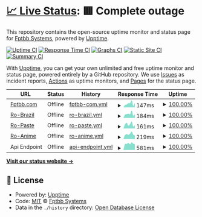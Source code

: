 # [📈 Live Status](https://up.fptbb.com): <!--live status--> **🟥 Complete outage**

This repository contains the open-source uptime monitor and status page for [Fptbb Systems](https://fptbb.com), powered by [Upptime](https://github.com/upptime/upptime).

[![Uptime CI](https://github.com/koj-co/upptime/workflows/Uptime%20CI/badge.svg)](https://github.com/koj-co/upptime/actions?query=workflow%3A%22Uptime+CI%22)
[![Response Time CI](https://github.com/koj-co/upptime/workflows/Response%20Time%20CI/badge.svg)](https://github.com/koj-co/upptime/actions?query=workflow%3A%22Response+Time+CI%22)
[![Graphs CI](https://github.com/koj-co/upptime/workflows/Graphs%20CI/badge.svg)](https://github.com/koj-co/upptime/actions?query=workflow%3A%22Graphs+CI%22)
[![Static Site CI](https://github.com/koj-co/upptime/workflows/Static%20Site%20CI/badge.svg)](https://github.com/koj-co/upptime/actions?query=workflow%3A%22Static+Site+CI%22)
[![Summary CI](https://github.com/koj-co/upptime/workflows/Summary%20CI/badge.svg)](https://github.com/koj-co/upptime/actions?query=workflow%3A%22Summary+CI%22)

With [Upptime](https://upptime.js.org), you can get your own unlimited and free uptime monitor and status page, powered entirely by a GitHub repository. We use [Issues](https://github.com/FptbbSystems/Uptime/issues) as incident reports, [Actions](https://github.com/FptbbSystems/Uptime/actions) as uptime monitors, and [Pages](https://up.fptbb.com) for the status page.

<!--start: status pages-->
<!-- This summary is generated by Upptime (https://github.com/upptime/upptime) -->
<!-- Do not edit this manually, your changes will be overwritten -->
<!-- prettier-ignore -->
| URL | Status | History | Response Time | Uptime |
| --- | ------ | ------- | ------------- | ------ |
| <img alt="" src="https://favicons.githubusercontent.com/fptbb.com" height="13"> [Fptbb.com](https://fptbb.com/tempo) | Offline | [fptbb-com.yml](https://github.com/FptbbSystems/Uptime/commits/HEAD/history/fptbb-com.yml) | <details><summary><img alt="Response time graph" src="./graphs/fptbb-com/response-time-week.png" height="20"> 147ms</summary><br><a href="https://up.fptbb.com/history/fptbb-com"><img alt="Response time 164" src="https://img.shields.io/endpoint?url=https%3A%2F%2Fraw.githubusercontent.com%2FFptbbSystems%2FUptime%2FHEAD%2Fapi%2Ffptbb-com%2Fresponse-time.json"></a><br><a href="https://up.fptbb.com/history/fptbb-com"><img alt="24-hour response time 169" src="https://img.shields.io/endpoint?url=https%3A%2F%2Fraw.githubusercontent.com%2FFptbbSystems%2FUptime%2FHEAD%2Fapi%2Ffptbb-com%2Fresponse-time-day.json"></a><br><a href="https://up.fptbb.com/history/fptbb-com"><img alt="7-day response time 147" src="https://img.shields.io/endpoint?url=https%3A%2F%2Fraw.githubusercontent.com%2FFptbbSystems%2FUptime%2FHEAD%2Fapi%2Ffptbb-com%2Fresponse-time-week.json"></a><br><a href="https://up.fptbb.com/history/fptbb-com"><img alt="30-day response time 145" src="https://img.shields.io/endpoint?url=https%3A%2F%2Fraw.githubusercontent.com%2FFptbbSystems%2FUptime%2FHEAD%2Fapi%2Ffptbb-com%2Fresponse-time-month.json"></a><br><a href="https://up.fptbb.com/history/fptbb-com"><img alt="1-year response time 164" src="https://img.shields.io/endpoint?url=https%3A%2F%2Fraw.githubusercontent.com%2FFptbbSystems%2FUptime%2FHEAD%2Fapi%2Ffptbb-com%2Fresponse-time-year.json"></a></details> | <details><summary><a href="https://up.fptbb.com/history/fptbb-com">100.00%</a></summary><a href="https://up.fptbb.com/history/fptbb-com"><img alt="All-time uptime 100.00%" src="https://img.shields.io/endpoint?url=https%3A%2F%2Fraw.githubusercontent.com%2FFptbbSystems%2FUptime%2FHEAD%2Fapi%2Ffptbb-com%2Fuptime.json"></a><br><a href="https://up.fptbb.com/history/fptbb-com"><img alt="24-hour uptime 100.00%" src="https://img.shields.io/endpoint?url=https%3A%2F%2Fraw.githubusercontent.com%2FFptbbSystems%2FUptime%2FHEAD%2Fapi%2Ffptbb-com%2Fuptime-day.json"></a><br><a href="https://up.fptbb.com/history/fptbb-com"><img alt="7-day uptime 100.00%" src="https://img.shields.io/endpoint?url=https%3A%2F%2Fraw.githubusercontent.com%2FFptbbSystems%2FUptime%2FHEAD%2Fapi%2Ffptbb-com%2Fuptime-week.json"></a><br><a href="https://up.fptbb.com/history/fptbb-com"><img alt="30-day uptime 100.00%" src="https://img.shields.io/endpoint?url=https%3A%2F%2Fraw.githubusercontent.com%2FFptbbSystems%2FUptime%2FHEAD%2Fapi%2Ffptbb-com%2Fuptime-month.json"></a><br><a href="https://up.fptbb.com/history/fptbb-com"><img alt="1-year uptime 100.00%" src="https://img.shields.io/endpoint?url=https%3A%2F%2Fraw.githubusercontent.com%2FFptbbSystems%2FUptime%2FHEAD%2Fapi%2Ffptbb-com%2Fuptime-year.json"></a></details>
| <img alt="" src="https://favicons.githubusercontent.com/robr.page" height="13"> [Ro-Brazil](https://robr.page/tempo) | Offline | [ro-brazil.yml](https://github.com/FptbbSystems/Uptime/commits/HEAD/history/ro-brazil.yml) | <details><summary><img alt="Response time graph" src="./graphs/ro-brazil/response-time-week.png" height="20"> 184ms</summary><br><a href="https://up.fptbb.com/history/ro-brazil"><img alt="Response time 258" src="https://img.shields.io/endpoint?url=https%3A%2F%2Fraw.githubusercontent.com%2FFptbbSystems%2FUptime%2FHEAD%2Fapi%2Fro-brazil%2Fresponse-time.json"></a><br><a href="https://up.fptbb.com/history/ro-brazil"><img alt="24-hour response time 167" src="https://img.shields.io/endpoint?url=https%3A%2F%2Fraw.githubusercontent.com%2FFptbbSystems%2FUptime%2FHEAD%2Fapi%2Fro-brazil%2Fresponse-time-day.json"></a><br><a href="https://up.fptbb.com/history/ro-brazil"><img alt="7-day response time 184" src="https://img.shields.io/endpoint?url=https%3A%2F%2Fraw.githubusercontent.com%2FFptbbSystems%2FUptime%2FHEAD%2Fapi%2Fro-brazil%2Fresponse-time-week.json"></a><br><a href="https://up.fptbb.com/history/ro-brazil"><img alt="30-day response time 194" src="https://img.shields.io/endpoint?url=https%3A%2F%2Fraw.githubusercontent.com%2FFptbbSystems%2FUptime%2FHEAD%2Fapi%2Fro-brazil%2Fresponse-time-month.json"></a><br><a href="https://up.fptbb.com/history/ro-brazil"><img alt="1-year response time 258" src="https://img.shields.io/endpoint?url=https%3A%2F%2Fraw.githubusercontent.com%2FFptbbSystems%2FUptime%2FHEAD%2Fapi%2Fro-brazil%2Fresponse-time-year.json"></a></details> | <details><summary><a href="https://up.fptbb.com/history/ro-brazil">100.00%</a></summary><a href="https://up.fptbb.com/history/ro-brazil"><img alt="All-time uptime 100.00%" src="https://img.shields.io/endpoint?url=https%3A%2F%2Fraw.githubusercontent.com%2FFptbbSystems%2FUptime%2FHEAD%2Fapi%2Fro-brazil%2Fuptime.json"></a><br><a href="https://up.fptbb.com/history/ro-brazil"><img alt="24-hour uptime 100.00%" src="https://img.shields.io/endpoint?url=https%3A%2F%2Fraw.githubusercontent.com%2FFptbbSystems%2FUptime%2FHEAD%2Fapi%2Fro-brazil%2Fuptime-day.json"></a><br><a href="https://up.fptbb.com/history/ro-brazil"><img alt="7-day uptime 100.00%" src="https://img.shields.io/endpoint?url=https%3A%2F%2Fraw.githubusercontent.com%2FFptbbSystems%2FUptime%2FHEAD%2Fapi%2Fro-brazil%2Fuptime-week.json"></a><br><a href="https://up.fptbb.com/history/ro-brazil"><img alt="30-day uptime 100.00%" src="https://img.shields.io/endpoint?url=https%3A%2F%2Fraw.githubusercontent.com%2FFptbbSystems%2FUptime%2FHEAD%2Fapi%2Fro-brazil%2Fuptime-month.json"></a><br><a href="https://up.fptbb.com/history/ro-brazil"><img alt="1-year uptime 100.00%" src="https://img.shields.io/endpoint?url=https%3A%2F%2Fraw.githubusercontent.com%2FFptbbSystems%2FUptime%2FHEAD%2Fapi%2Fro-brazil%2Fuptime-year.json"></a></details>
| <img alt="" src="https://favicons.githubusercontent.com/paste.robr.page" height="13"> [Ro-Paste](https://paste.robr.page) | Offline | [ro-paste.yml](https://github.com/FptbbSystems/Uptime/commits/HEAD/history/ro-paste.yml) | <details><summary><img alt="Response time graph" src="./graphs/ro-paste/response-time-week.png" height="20"> 161ms</summary><br><a href="https://up.fptbb.com/history/ro-paste"><img alt="Response time 190" src="https://img.shields.io/endpoint?url=https%3A%2F%2Fraw.githubusercontent.com%2FFptbbSystems%2FUptime%2FHEAD%2Fapi%2Fro-paste%2Fresponse-time.json"></a><br><a href="https://up.fptbb.com/history/ro-paste"><img alt="24-hour response time 120" src="https://img.shields.io/endpoint?url=https%3A%2F%2Fraw.githubusercontent.com%2FFptbbSystems%2FUptime%2FHEAD%2Fapi%2Fro-paste%2Fresponse-time-day.json"></a><br><a href="https://up.fptbb.com/history/ro-paste"><img alt="7-day response time 161" src="https://img.shields.io/endpoint?url=https%3A%2F%2Fraw.githubusercontent.com%2FFptbbSystems%2FUptime%2FHEAD%2Fapi%2Fro-paste%2Fresponse-time-week.json"></a><br><a href="https://up.fptbb.com/history/ro-paste"><img alt="30-day response time 160" src="https://img.shields.io/endpoint?url=https%3A%2F%2Fraw.githubusercontent.com%2FFptbbSystems%2FUptime%2FHEAD%2Fapi%2Fro-paste%2Fresponse-time-month.json"></a><br><a href="https://up.fptbb.com/history/ro-paste"><img alt="1-year response time 190" src="https://img.shields.io/endpoint?url=https%3A%2F%2Fraw.githubusercontent.com%2FFptbbSystems%2FUptime%2FHEAD%2Fapi%2Fro-paste%2Fresponse-time-year.json"></a></details> | <details><summary><a href="https://up.fptbb.com/history/ro-paste">100.00%</a></summary><a href="https://up.fptbb.com/history/ro-paste"><img alt="All-time uptime 100.00%" src="https://img.shields.io/endpoint?url=https%3A%2F%2Fraw.githubusercontent.com%2FFptbbSystems%2FUptime%2FHEAD%2Fapi%2Fro-paste%2Fuptime.json"></a><br><a href="https://up.fptbb.com/history/ro-paste"><img alt="24-hour uptime 100.00%" src="https://img.shields.io/endpoint?url=https%3A%2F%2Fraw.githubusercontent.com%2FFptbbSystems%2FUptime%2FHEAD%2Fapi%2Fro-paste%2Fuptime-day.json"></a><br><a href="https://up.fptbb.com/history/ro-paste"><img alt="7-day uptime 100.00%" src="https://img.shields.io/endpoint?url=https%3A%2F%2Fraw.githubusercontent.com%2FFptbbSystems%2FUptime%2FHEAD%2Fapi%2Fro-paste%2Fuptime-week.json"></a><br><a href="https://up.fptbb.com/history/ro-paste"><img alt="30-day uptime 100.00%" src="https://img.shields.io/endpoint?url=https%3A%2F%2Fraw.githubusercontent.com%2FFptbbSystems%2FUptime%2FHEAD%2Fapi%2Fro-paste%2Fuptime-month.json"></a><br><a href="https://up.fptbb.com/history/ro-paste"><img alt="1-year uptime 100.00%" src="https://img.shields.io/endpoint?url=https%3A%2F%2Fraw.githubusercontent.com%2FFptbbSystems%2FUptime%2FHEAD%2Fapi%2Fro-paste%2Fuptime-year.json"></a></details>
| <img alt="" src="https://favicons.githubusercontent.com/anime.fptbb.com" height="13"> [Ro-Anime](http://anime.fptbb.com) | Offline | [ro-anime.yml](https://github.com/FptbbSystems/Uptime/commits/HEAD/history/ro-anime.yml) | <details><summary><img alt="Response time graph" src="./graphs/ro-anime/response-time-week.png" height="20"> 219ms</summary><br><a href="https://up.fptbb.com/history/ro-anime"><img alt="Response time 240" src="https://img.shields.io/endpoint?url=https%3A%2F%2Fraw.githubusercontent.com%2FFptbbSystems%2FUptime%2FHEAD%2Fapi%2Fro-anime%2Fresponse-time.json"></a><br><a href="https://up.fptbb.com/history/ro-anime"><img alt="24-hour response time 161" src="https://img.shields.io/endpoint?url=https%3A%2F%2Fraw.githubusercontent.com%2FFptbbSystems%2FUptime%2FHEAD%2Fapi%2Fro-anime%2Fresponse-time-day.json"></a><br><a href="https://up.fptbb.com/history/ro-anime"><img alt="7-day response time 219" src="https://img.shields.io/endpoint?url=https%3A%2F%2Fraw.githubusercontent.com%2FFptbbSystems%2FUptime%2FHEAD%2Fapi%2Fro-anime%2Fresponse-time-week.json"></a><br><a href="https://up.fptbb.com/history/ro-anime"><img alt="30-day response time 212" src="https://img.shields.io/endpoint?url=https%3A%2F%2Fraw.githubusercontent.com%2FFptbbSystems%2FUptime%2FHEAD%2Fapi%2Fro-anime%2Fresponse-time-month.json"></a><br><a href="https://up.fptbb.com/history/ro-anime"><img alt="1-year response time 240" src="https://img.shields.io/endpoint?url=https%3A%2F%2Fraw.githubusercontent.com%2FFptbbSystems%2FUptime%2FHEAD%2Fapi%2Fro-anime%2Fresponse-time-year.json"></a></details> | <details><summary><a href="https://up.fptbb.com/history/ro-anime">100.00%</a></summary><a href="https://up.fptbb.com/history/ro-anime"><img alt="All-time uptime 100.00%" src="https://img.shields.io/endpoint?url=https%3A%2F%2Fraw.githubusercontent.com%2FFptbbSystems%2FUptime%2FHEAD%2Fapi%2Fro-anime%2Fuptime.json"></a><br><a href="https://up.fptbb.com/history/ro-anime"><img alt="24-hour uptime 100.00%" src="https://img.shields.io/endpoint?url=https%3A%2F%2Fraw.githubusercontent.com%2FFptbbSystems%2FUptime%2FHEAD%2Fapi%2Fro-anime%2Fuptime-day.json"></a><br><a href="https://up.fptbb.com/history/ro-anime"><img alt="7-day uptime 100.00%" src="https://img.shields.io/endpoint?url=https%3A%2F%2Fraw.githubusercontent.com%2FFptbbSystems%2FUptime%2FHEAD%2Fapi%2Fro-anime%2Fuptime-week.json"></a><br><a href="https://up.fptbb.com/history/ro-anime"><img alt="30-day uptime 100.00%" src="https://img.shields.io/endpoint?url=https%3A%2F%2Fraw.githubusercontent.com%2FFptbbSystems%2FUptime%2FHEAD%2Fapi%2Fro-anime%2Fuptime-month.json"></a><br><a href="https://up.fptbb.com/history/ro-anime"><img alt="1-year uptime 100.00%" src="https://img.shields.io/endpoint?url=https%3A%2F%2Fraw.githubusercontent.com%2FFptbbSystems%2FUptime%2FHEAD%2Fapi%2Fro-anime%2Fuptime-year.json"></a></details>
| <img alt="" src="https://favicons.githubusercontent.com/null" height="13"> Api Endpoint | Offline | [api-endpoint.yml](https://github.com/FptbbSystems/Uptime/commits/HEAD/history/api-endpoint.yml) | <details><summary><img alt="Response time graph" src="./graphs/api-endpoint/response-time-week.png" height="20"> 581ms</summary><br><a href="https://up.fptbb.com/history/api-endpoint"><img alt="Response time 377" src="https://img.shields.io/endpoint?url=https%3A%2F%2Fraw.githubusercontent.com%2FFptbbSystems%2FUptime%2FHEAD%2Fapi%2Fapi-endpoint%2Fresponse-time.json"></a><br><a href="https://up.fptbb.com/history/api-endpoint"><img alt="24-hour response time 539" src="https://img.shields.io/endpoint?url=https%3A%2F%2Fraw.githubusercontent.com%2FFptbbSystems%2FUptime%2FHEAD%2Fapi%2Fapi-endpoint%2Fresponse-time-day.json"></a><br><a href="https://up.fptbb.com/history/api-endpoint"><img alt="7-day response time 581" src="https://img.shields.io/endpoint?url=https%3A%2F%2Fraw.githubusercontent.com%2FFptbbSystems%2FUptime%2FHEAD%2Fapi%2Fapi-endpoint%2Fresponse-time-week.json"></a><br><a href="https://up.fptbb.com/history/api-endpoint"><img alt="30-day response time 467" src="https://img.shields.io/endpoint?url=https%3A%2F%2Fraw.githubusercontent.com%2FFptbbSystems%2FUptime%2FHEAD%2Fapi%2Fapi-endpoint%2Fresponse-time-month.json"></a><br><a href="https://up.fptbb.com/history/api-endpoint"><img alt="1-year response time 377" src="https://img.shields.io/endpoint?url=https%3A%2F%2Fraw.githubusercontent.com%2FFptbbSystems%2FUptime%2FHEAD%2Fapi%2Fapi-endpoint%2Fresponse-time-year.json"></a></details> | <details><summary><a href="https://up.fptbb.com/history/api-endpoint">100.00%</a></summary><a href="https://up.fptbb.com/history/api-endpoint"><img alt="All-time uptime 33.53%" src="https://img.shields.io/endpoint?url=https%3A%2F%2Fraw.githubusercontent.com%2FFptbbSystems%2FUptime%2FHEAD%2Fapi%2Fapi-endpoint%2Fuptime.json"></a><br><a href="https://up.fptbb.com/history/api-endpoint"><img alt="24-hour uptime 100.00%" src="https://img.shields.io/endpoint?url=https%3A%2F%2Fraw.githubusercontent.com%2FFptbbSystems%2FUptime%2FHEAD%2Fapi%2Fapi-endpoint%2Fuptime-day.json"></a><br><a href="https://up.fptbb.com/history/api-endpoint"><img alt="7-day uptime 100.00%" src="https://img.shields.io/endpoint?url=https%3A%2F%2Fraw.githubusercontent.com%2FFptbbSystems%2FUptime%2FHEAD%2Fapi%2Fapi-endpoint%2Fuptime-week.json"></a><br><a href="https://up.fptbb.com/history/api-endpoint"><img alt="30-day uptime 53.75%" src="https://img.shields.io/endpoint?url=https%3A%2F%2Fraw.githubusercontent.com%2FFptbbSystems%2FUptime%2FHEAD%2Fapi%2Fapi-endpoint%2Fuptime-month.json"></a><br><a href="https://up.fptbb.com/history/api-endpoint"><img alt="1-year uptime 33.53%" src="https://img.shields.io/endpoint?url=https%3A%2F%2Fraw.githubusercontent.com%2FFptbbSystems%2FUptime%2FHEAD%2Fapi%2Fapi-endpoint%2Fuptime-year.json"></a></details>

<!--end: status pages-->

[**Visit our status website →**](https://up.fptbb.com)

## 📄 License

- Powered by: [Upptime](https://github.com/upptime/upptime)
- Code: [MIT](./LICENSE) © [Fptbb Systems](https://fptbb.com)
- Data in the `./history` directory: [Open Database License](https://opendatacommons.org/licenses/odbl/1-0/)
